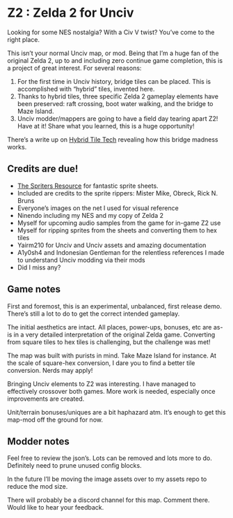 
# Z2 : Zelda 2 for Unciv

Looking for some NES nostalgia? With a Civ V twist? You’ve come to the right place.

This isn’t your normal Unciv map, or mod. Being that I’m a huge fan of the original Zelda 2, up to and including zero continue game completion, this is a project of great interest. For several reasons:

1. For the first time in Unciv history, bridge tiles can be placed. This is accomplished with “hybrid” tiles, invented here.
2. Thanks to hybrid tiles, three specific Zelda 2 gameplay elements have been preserved: raft crossing, boot water walking, and the bridge to Maze Island.
3. Unciv modder/mappers are going to have a field day tearing apart Z2! Have at it! Share what you learned, this is a huge opportunity!

There’s a write up on [Hybrid Tile Tech](HybridTileTech.md) revealing how this bridge madness works.

## Credits are due!
- [The Spriters Resource]( https://www.spriters-resource.com/) for fantastic sprite sheets.
- Included are credits to the sprite rippers: Mister Mike, Obreck, Rick N. Bruns
- Everyone’s images on the net I used for visual reference
- Ninendo including my NES and my copy of Zelda 2
- Myself for upcoming audio samples from the game for in-game Z2 use
- Myself for ripping sprites from the sheets and converting them to hex tiles
- Yairm210 for Unciv and Unciv assets and amazing documentation
- A1y0sh4 and Indonesian Gentleman for the relentless references I made to understand Unciv modding via their mods
- Did I miss any?

## Game notes

First and foremost, this is an experimental, unbalanced, first release demo. There’s still a lot to do to get the correct intended gameplay.

The initial aesthetics are intact. All places, power-ups, bonuses, etc are as-is in a very detailed interpretation of the original Zelda game. Converting from square tiles to hex tiles is challenging, but the challenge was met!

The map was built with purists in mind. Take Maze Island for instance. At the scale of square-hex conversion, I dare you to find a better tile conversion. Nerds may apply!

Bringing Unciv elements to Z2 was interesting. I have managed to effectively crossover both games. More work is needed, especially once improvements are created.

Unit/terrain bonuses/uniques are a bit haphazard atm. It’s enough to get this map-mod off the ground for now.

## Modder notes

Feel free to review the json’s. Lots can be removed and lots more to do. Definitely need to prune unused config blocks.

In the future I’ll be moving the image assets over to my assets repo to reduce the mod size.

There will probably be a discord channel for this map. Comment there. Would like to hear your feedback.

